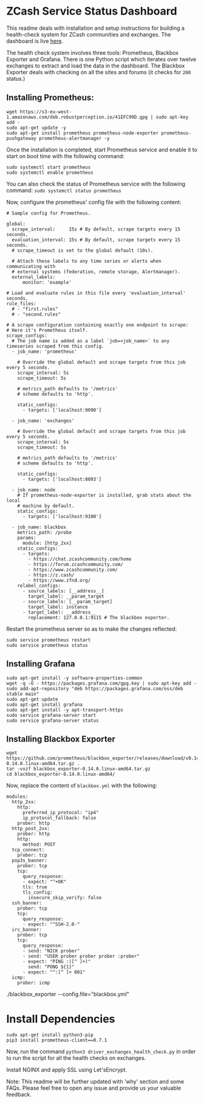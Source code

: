 # ZCash Service Status Dashboard
This readme deals with installation and setup instructions for building a health-check system for ZCash communities and exchanges. The dashboard is live [here](https://zcashservicestatus.info).

The health check system involves three tools: Prometheus, Blackbox Exporter and Grafana. There is one Python script which iterates over twelve exchanges to extract and load the data in the dashboard. The Blackbox Exporter deals with checking on all the sites and forums (it checks for `200` status.)

## Installing Prometheus:
```
wget https://s3-eu-west-1.amazonaws.com/deb.robustperception.io/41EFC99D.gpg | sudo apt-key add -
sudo apt-get update -y
sudo apt-get install prometheus prometheus-node-exporter prometheus-pushgateway prometheus-alertmanager -y
```
Once the installation is completed, start Prometheus service and enable it to start on boot time with the following command:
```
sudo systemctl start prometheus
sudo systemctl enable prometheus
```
You can also check the status of Prometheus service with the following command:
`sudo systemctl status prometheus`

Now, configure the prometheus' config file with the following content:
```
# Sample config for Prometheus.

global:
  scrape_interval:     15s # By default, scrape targets every 15 seconds.
  evaluation_interval: 15s # By default, scrape targets every 15 seconds.
  # scrape_timeout is set to the global default (10s).

  # Attach these labels to any time series or alerts when communicating with
  # external systems (federation, remote storage, Alertmanager).
  external_labels:
      monitor: 'example'

# Load and evaluate rules in this file every 'evaluation_interval' seconds.
rule_files:
  # - "first.rules"
  # - "second.rules"

# A scrape configuration containing exactly one endpoint to scrape:
# Here it's Prometheus itself.
scrape_configs:
  # The job name is added as a label `job=<job_name>` to any timeseries scraped from this config.
  - job_name: 'prometheus'

    # Override the global default and scrape targets from this job every 5 seconds.
    scrape_interval: 5s
    scrape_timeout: 5s

    # metrics_path defaults to '/metrics'
    # scheme defaults to 'http'.

    static_configs:
      - targets: ['localhost:9090']
  
  - job_name: 'exchanges'

    # Override the global default and scrape targets from this job every 5 seconds.
    scrape_interval: 5s
    scrape_timeout: 5s

    # metrics_path defaults to '/metrics'
    # scheme defaults to 'http'.

    static_configs:
      - targets: ['localhost:8093']

  - job_name: node
    # If prometheus-node-exporter is installed, grab stats about the local
    # machine by default.
    static_configs:
      - targets: ['localhost:9100']

  - job_name: blackbox
    metrics_path: /probe
    params:
      module: [http_2xx]
    static_configs:
      - targets:
        - https://chat.zcashcommunity.com/home
        - https://forum.zcashcommunity.com/
        - https://www.zcashcommunity.com/
        - https://z.cash/
        - https://www.zfnd.org/
    relabel_configs:
      - source_labels: [__address__]
        target_label: __param_target
      - source_labels: [__param_target]
        target_label: instance
      - target_label: __address__
        replacement: 127.0.0.1:9115 # The blackbox exporter.
```
Restart the prometheus server so as to make the changes reflected:
```
sudo service prometheus restart
sudo service prometheus status
```

## Installing Grafana
```
sudo apt-get install -y software-properties-common
wget -q -O - https://packages.grafana.com/gpg.key | sudo apt-key add -
sudo add-apt-repository "deb https://packages.grafana.com/oss/deb stable main"
sudo apt-get update
sudo apt-get install grafana
sudo apt-get install -y apt-transport-https
sudo service grafana-server start
sudo service grafana-server status
```

## Installing Blackbox Exporter
```
wget https://github.com/prometheus/blackbox_exporter/releases/download/v0.14.0/blackbox_exporter-0.14.0.linux-amd64.tar.gz .
tar -vxzf blackbox_exporter-0.14.0.linux-amd64.tar.gz
cd blackbox_exporter-0.14.0.linux-amd64/
```
Now, replace the content of `blackbox.yml` with the following:
```
modules:
  http_2xx:
    http:
      preferred_ip_protocol: "ip4"
      ip_protocol_fallback: false
    prober: http
  http_post_2xx:
    prober: http
    http:
      method: POST
  tcp_connect:
    prober: tcp
  pop3s_banner:
    prober: tcp
    tcp:
      query_response:
      - expect: "^+OK"
      tls: true
      tls_config:
        insecure_skip_verify: false
  ssh_banner:
    prober: tcp
    tcp:
      query_response:
      - expect: "^SSH-2.0-"
  irc_banner:
    prober: tcp
    tcp:
      query_response:
      - send: "NICK prober"
      - send: "USER prober prober prober :prober"
      - expect: "PING :([^ ]+)"
        send: "PONG ${1}"
      - expect: "^:[^ ]+ 001"
  icmp:
    prober: icmp

```
./blackbox_exporter --config.file="blackbox.yml"

# Install Dependencies
```
sudo apt-get install python3-pip
pip3 install prometheus-client==0.7.1
```

Now, run the command `python3 driver_exchanges_health_check.py` in order to run the script for all the health checks on exchanges.


Install NGINX and apply SSL using Let'sEncrypt.

Note: This readme will be further updated with 'why' section and some FAQs. Please feel free to open any issue and provide us your valuable feedback.
